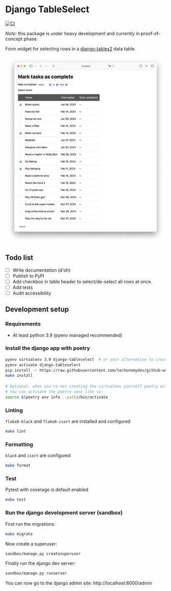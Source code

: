 # Django TableSelect
[![CI](https://github.com/techonomydev/django-tableselect/actions/workflows/ci.yml/badge.svg)](https://github.com/techonomydev/django-tableselect/actions/workflows/ci.yml)

*Note:* this package is under heavy development and currently in proof-of-concept phase.

Form widget for selecting rows in a [django-tables2](https://github.com/jieter/django-tables2/) data table.

<center>
    <img width="900" src="./docs/images/screenshot.png" alt="Screenshot of a form that allows selecting tasks in a table.">
</center>

## Todo list

- [ ] Write documentation (d'oh)
- [ ] Publish to PyPI
- [ ] Add checkbox in table header to select/de-select all rows at once.
- [ ] Add tests
- [ ] Audit accessibility

## Development setup

### Requirements
- At least python 3.9 (pyenv managed recommended)


### Install the django app with poetry
```bash
pyenv virtualenv 3.9 django-tableselect  # or your alternative to create a venv
pyenv activate django-tableselect
pip install -r https://raw.githubusercontent.com/techonomydev/github-workflows/master/bootstrap-requirements.txt
make install

# Optional, when you're not creating the virtualenv yourself poetry will do it for you.
# You can activate the poetry venv like so:
source $(poetry env info --path)/bin/activate
```

### Linting
`flake8-black` and `flake8-isort` are installed and configured
```bash
make lint
```

### Formatting
`black` and `isort` are configured
```bash
make format
```


### Test
Pytest with coverage is default enabled
```bash
make test
```

### Run the django development server (sandbox)
First run the migrations:
```bash
make migrate
```

Now create a superuser:
```bash
sandbox/manage.py createsuperuser
```

Finally run the django dev server:
```bash
sandbox/manage.py runserver
```

You can now go to the django admin site: http://localhost:8000/admin
